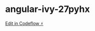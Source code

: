 # angular-ivy-27pyhx

[Edit in Codeflow ⚡️](https://stackblitz.com/~/github.com/dipikaash/angular-ivy-27pyhx)
